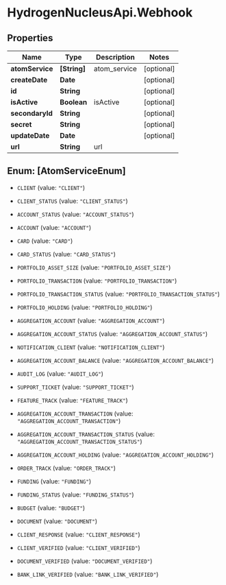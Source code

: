 # HydrogenNucleusApi.Webhook

## Properties
Name | Type | Description | Notes
------------ | ------------- | ------------- | -------------
**atomService** | **[String]** | atom_service | [optional] 
**createDate** | **Date** |  | [optional] 
**id** | **String** |  | [optional] 
**isActive** | **Boolean** | isActive | [optional] 
**secondaryId** | **String** |  | [optional] 
**secret** | **String** |  | [optional] 
**updateDate** | **Date** |  | [optional] 
**url** | **String** | url | 


<a name="[AtomServiceEnum]"></a>
## Enum: [AtomServiceEnum]


* `CLIENT` (value: `"CLIENT"`)

* `CLIENT_STATUS` (value: `"CLIENT_STATUS"`)

* `ACCOUNT_STATUS` (value: `"ACCOUNT_STATUS"`)

* `ACCOUNT` (value: `"ACCOUNT"`)

* `CARD` (value: `"CARD"`)

* `CARD_STATUS` (value: `"CARD_STATUS"`)

* `PORTFOLIO_ASSET_SIZE` (value: `"PORTFOLIO_ASSET_SIZE"`)

* `PORTFOLIO_TRANSACTION` (value: `"PORTFOLIO_TRANSACTION"`)

* `PORTFOLIO_TRANSACTION_STATUS` (value: `"PORTFOLIO_TRANSACTION_STATUS"`)

* `PORTFOLIO_HOLDING` (value: `"PORTFOLIO_HOLDING"`)

* `AGGREGATION_ACCOUNT` (value: `"AGGREGATION_ACCOUNT"`)

* `AGGREGATION_ACCOUNT_STATUS` (value: `"AGGREGATION_ACCOUNT_STATUS"`)

* `NOTIFICATION_CLIENT` (value: `"NOTIFICATION_CLIENT"`)

* `AGGREGATION_ACCOUNT_BALANCE` (value: `"AGGREGATION_ACCOUNT_BALANCE"`)

* `AUDIT_LOG` (value: `"AUDIT_LOG"`)

* `SUPPORT_TICKET` (value: `"SUPPORT_TICKET"`)

* `FEATURE_TRACK` (value: `"FEATURE_TRACK"`)

* `AGGREGATION_ACCOUNT_TRANSACTION` (value: `"AGGREGATION_ACCOUNT_TRANSACTION"`)

* `AGGREGATION_ACCOUNT_TRANSACTION_STATUS` (value: `"AGGREGATION_ACCOUNT_TRANSACTION_STATUS"`)

* `AGGREGATION_ACCOUNT_HOLDING` (value: `"AGGREGATION_ACCOUNT_HOLDING"`)

* `ORDER_TRACK` (value: `"ORDER_TRACK"`)

* `FUNDING` (value: `"FUNDING"`)

* `FUNDING_STATUS` (value: `"FUNDING_STATUS"`)

* `BUDGET` (value: `"BUDGET"`)

* `DOCUMENT` (value: `"DOCUMENT"`)

* `CLIENT_RESPONSE` (value: `"CLIENT_RESPONSE"`)

* `CLIENT_VERIFIED` (value: `"CLIENT_VERIFIED"`)

* `DOCUMENT_VERIFIED` (value: `"DOCUMENT_VERIFIED"`)

* `BANK_LINK_VERIFIED` (value: `"BANK_LINK_VERIFIED"`)




